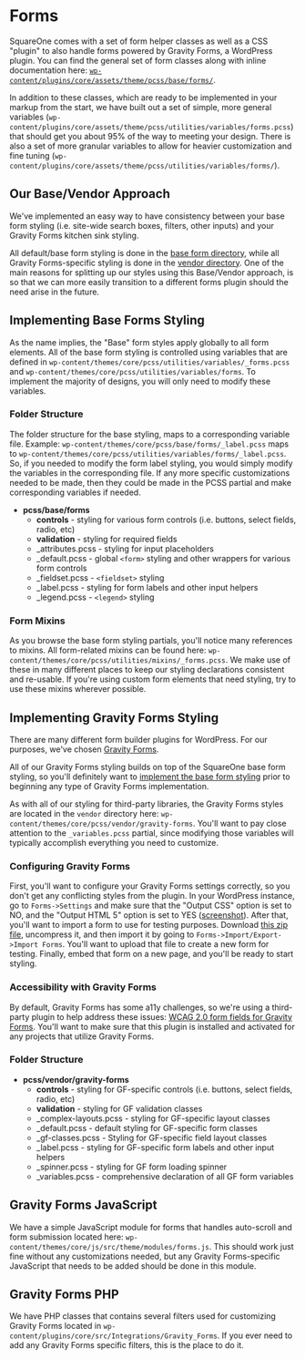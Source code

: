 # Forms

SquareOne comes with a set of form helper classes as well as a CSS "plugin" to also handle forms powered 
by Gravity Forms, a WordPress plugin. You can find the general set of form classes along with inline documentation 
here: [`wp-content/plugins/core/assets/theme/pcss/base/forms/`](/wp-content/plugins/core/assets/theme/pcss/base/forms/).

In addition to these classes, which are ready to be implemented in your markup from the start, we have built out 
a set of simple, more general variables (`wp-content/plugins/core/assets/theme/pcss/utilities/variables/forms.pcss`) that should get 
you about 95% of the way to meeting your design. There is also a set of more granular variables to allow for 
heavier customization and fine tuning (`wp-content/plugins/core/assets/theme/pcss/utilities/variables/forms/`).

## Our Base/Vendor Approach

We've implemented an easy way to have consistency between your base form styling (i.e. site-wide search boxes, filters, other inputs)
and your Gravity Forms kitchen sink styling.

All default/base form styling is done in the [base form directory](/wp-content/plugins/core/assets/theme/pcss/base/forms/), while all
Gravity Forms-specific styling is done in the [vendor directory](wp-content/themes/core/pcss/vendor/gravity-forms/).  One of the
main reasons for splitting up our styles using this Base/Vendor approach, is so that we can more easily transition to a different
forms plugin should the need arise in the future.


## Implementing Base Forms Styling

As the name implies, the "Base" form styles apply globally to all form elements.  All of the base form styling is controlled 
using variables that are defined in `wp-content/themes/core/pcss/utilities/variables/_forms.pcss`
and `wp-content/themes/core/pcss/utilities/variables/forms`.  To implement the majority of designs, you will only need to
modify these variables.
 
### Folder Structure
 
The folder structure for the base styling, maps to a corresponding variable file.  Example: `wp-content/themes/core/pcss/base/forms/_label.pcss` 
maps to `wp-content/themes/core/pcss/utilities/variables/forms/_label.pcss`.  So, if you needed to modify the form label styling,
you would simply modify the variables in the corresponding file.  If any more specific customizations needed to be made,
then they could be made in the PCSS partial and make corresponding variables if needed.
 
* **pcss/base/forms**
    * **controls** - styling for various form controls (i.e. buttons, select fields, radio, etc)
    * **validation** - styling for required fields
    * _attributes.pcss - styling for input placeholders
    * _default.pcss - global `<form>` styling and other wrappers for various form controls
    * _fieldset.pcss - `<fieldset>` styling
    * _label.pcss - styling for form labels and other input helpers
    * _legend.pcss - `<legend>` styling

### Form Mixins

As you browse the base form styling partials, you'll notice many references to mixins.  All form-related mixins can be
found here: `wp-content/themes/core/pcss/utilities/mixins/_forms.pcss`.  We make use of these in many different places to
keep our styling declarations consistent and re-usable.  If you're using custom form elements that need styling, try to use these
mixins wherever possible. 

## Implementing Gravity Forms Styling

There are many different form builder plugins for WordPress.  For our purposes, we've chosen [Gravity Forms](https://www.gravityforms.com/). 

All of our Gravity Forms styling builds on top of the SquareOne base form styling, so you'll definitely want to [implement
the base form styling](/docs/frontend/forms/base.md) prior to beginning any type of Gravity Forms implementation.

As with all of our styling for third-party libraries, the Gravity Forms styles are located in the `vendor` directory here:
`wp-content/themes/core/pcss/vendor/gravity-forms`.  You'll want to pay close attention to the `_variables.pcss` partial,
since modifying those variables will typically accomplish everything you need to customize.

### Configuring Gravity Forms

First, you'll want to configure your Gravity Forms settings correctly, so you don't get any conflicting styles from the plugin.
In your WordPress instance, go to `Forms->Settings` and make sure that the "Output CSS" option is set to NO, and the "Output HTML 5"
option is set to YES ([screenshot](http://p.tri.be/utQTTC)).  After that, you'll want to import a form to use for testing purposes.  Download [this zip file](http://p.tri.be/4UacvT), 
uncompress it, and then import it by going to `Forms->Import/Export->Import Forms`.  You'll want to upload that file to create
a new form for testing.  Finally, embed that form on a new page, and you'll be ready to start styling.

### Accessibility with Gravity Forms

By default, Gravity Forms has some a11y challenges, so we're using a third-party plugin to help address these issues: [WCAG 2.0 form fields for Gravity Forms](https://wordpress.org/plugins/gravity-forms-wcag-20-form-fields/). You'll want to make sure that this plugin is installed and activated for any projects that utilize Gravity Forms.

### Folder Structure
 
* **pcss/vendor/gravity-forms**
    * **controls** - styling for GF-specific controls (i.e. buttons, select fields, radio, etc)
    * **validation** - styling for GF validation classes
    * _complex-layouts.pcss - styling for GF-specific layout classes
    * _default.pcss - default styling for GF-specific form classes
    * _gf-classes.pcss - Styling for GF-specific field layout classes
    * _label.pcss - styling for GF-specific form labels and other input helpers
    * _spinner.pcss - styling for GF form loading spinner
    * _variables.pcss - comprehensive declaration of all GF form variables
    
## Gravity Forms JavaScript

We have a simple JavaScript module for forms that handles auto-scroll and form submission located here: `wp-content/themes/core/js/src/theme/modules/forms.js`.
This should work just fine without any customizations needed, but any Gravity Forms-specific JavaScript that needs to be added
should be done in this module.

## Gravity Forms PHP

We have PHP classes that contains several filters used for customizing Gravity Forms located in
`wp-content/plugins/core/src/Integrations/Gravity_Forms`. If you ever need to add any Gravity Forms specific filters,
this is the place to do it.
